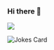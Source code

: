 ### Hi there 👋

![](https://github-profile-summary-cards.vercel.app/api/cards/profile-details?username=ppOverheat&count_private=true&show_icons=true&theme=merko)

<!--[![ppOverheat's GitHub stats](https://github-readme-stats.vercel.app/api?username=ppOverheat&count_private=true&show_icons=true&theme=merko&hide=prs,issues,contribs)](https://github.com/anuraghazra/github-readme-stats)
-->
![Jokes Card](https://readme-jokes.vercel.app/api)

<!--
**ppOverheat/ppOverheat** is a ✨ _special_ ✨ repository because its `README.md` (this file) appears on your GitHub profile.

Here are some ideas to get you started:

- 🔭 I’m currently working on ...
- 🌱 I’m currently learning ...
- 👯 I’m looking to collaborate on ...
- 🤔 I’m looking for help with ...
- 💬 Ask me about ...
- 📫 How to reach me: ...
- 😄 Pronouns: ...
- ⚡ Fun fact: ...
-->

